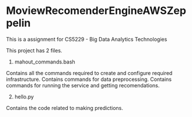 # MoviewRecomenderEngineAWSZeppelin
This is a assignment for CS5229 - Big Data Analytics Technologies


This project has 2 files.

1. mahout_commands.bash

Contains all the commands required to create and configure required infrastructure.
Contains commands for data preprocessing.
Contains commands for running the service and getting recomendations.

2. hello.py

Contains the code related to making predictions.
